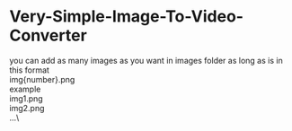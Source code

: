# Very-Simple-Image-To-Video-Converter

you can add as many images as you want in images folder as long as is in this format\
img{number}.png\
example\
img1.png\
img2.png\
...\
